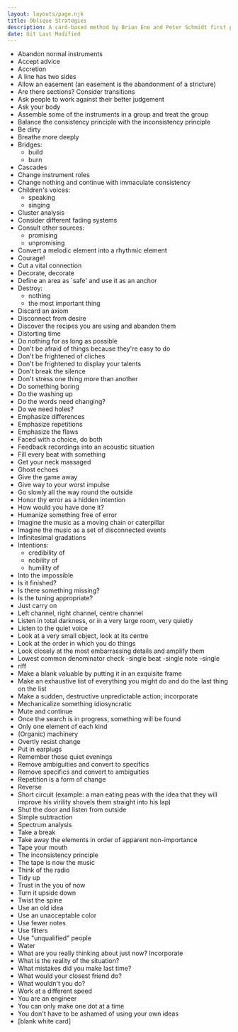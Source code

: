 ```yaml
---
layout: layouts/page.njk
title: Oblique Strategies
description: A card-based method by Brian Eno and Peter Schmidt first published in 1975. Good for overcoming creative blocks.
date: Git Last Modified
---
```


- Abandon normal instruments
- Accept advice
- Accretion
- A line has two sides
- Allow an easement (an easement is the abandonment of a stricture)
- Are there sections? Consider transitions
- Ask people to work against their better judgement
- Ask your body
- Assemble some of the instruments in a group and treat the group
- Balance the consistency principle with the inconsistency principle
- Be dirty
- Breathe more deeply
- Bridges:
    * build
    * burn
- Cascades
- Change instrument roles
- Change nothing and continue with immaculate consistency
- Children's voices:
    * speaking
    * singing
- Cluster analysis
- Consider different fading systems
- Consult other sources:
    * promising
    * unpromising
- Convert a melodic element into a rhythmic element
- Courage!
- Cut a vital connection
- Decorate, decorate
- Define an area as `safe' and use it as an anchor
- Destroy:
    * nothing
    * the most important thing
- Discard an axiom
- Disconnect from desire
- Discover the recipes you are using and abandon them
- Distorting time
- Do nothing for as long as possible
- Don't be afraid of things because they're easy to do
- Don't be frightened of cliches
- Don't be frightened to display your talents
- Don't break the silence
- Don't stress one thing more than another
- Do something boring
- Do the washing up
- Do the words need changing?
- Do we need holes?
- Emphasize differences
- Emphasize repetitions
- Emphasize the flaws
- Faced with a choice, do both
- Feedback recordings into an acoustic situation
- Fill every beat with something
- Get your neck massaged
- Ghost echoes
- Give the game away
- Give way to your worst impulse
- Go slowly all the way round the outside
- Honor thy error as a hidden intention
- How would you have done it?
- Humanize something free of error
- Imagine the music as a moving chain or caterpillar
- Imagine the music as a set of disconnected events
- Infinitesimal gradations
- Intentions:
    * credibility of
    * nobility of
    * humility of
- Into the impossible
- Is it finished?
- Is there something missing?
- Is the tuning appropriate?
- Just carry on
- Left channel, right channel, centre channel
- Listen in total darkness, or in a very large room, very quietly
- Listen to the quiet voice
- Look at a very small object, look at its centre
- Look at the order in which you do things
- Look closely at the most embarrassing details and amplify them
- Lowest common denominator check -single beat -single note -single
- riff
- Make a blank valuable by putting it in an exquisite frame
- Make an exhaustive list of everything you might do and do the last thing on the list
- Make a sudden, destructive unpredictable action; incorporate
- Mechanicalize something idiosyncratic
- Mute and continue
- Once the search is in progress, something will be found
- Only one element of each kind
- (Organic) machinery
- Overtly resist change
- Put in earplugs
- Remember those quiet evenings
- Remove ambiguities and convert to specifics
- Remove specifics and convert to ambiguities
- Repetition is a form of change
- Reverse
- Short circuit (example: a man eating peas with the idea that they will improve his virility shovels them straight into his lap)
- Shut the door and listen from outside
- Simple subtraction
- Spectrum analysis
- Take a break
- Take away the elements in order of apparent non-importance
- Tape your mouth
- The inconsistency principle
- The tape is now the music
- Think of the radio
- Tidy up
- Trust in the you of now
- Turn it upside down
- Twist the spine
- Use an old idea
- Use an unacceptable color
- Use fewer notes
- Use filters
- Use "unqualified" people
- Water
- What are you really thinking about just now? Incorporate
- What is the reality of the situation?
- What mistakes did you make last time?
- What would your closest friend do?
- What wouldn't you do?
- Work at a different speed
- You are an engineer
- You can only make one dot at a time
- You don't have to be ashamed of using your own ideas
- [blank white card]
